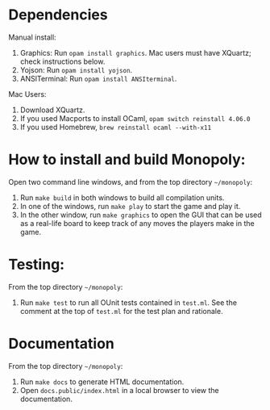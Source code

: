 # Dependencies
Manual install:
1. Graphics: Run `opam install graphics`. Mac users must have XQuartz; check instructions below.
2. Yojson: Run `opam install yojson`. 
3. ANSITerminal: Run `opam install ANSIterminal`.

Mac Users:
1. Download XQuartz.
2. If you used Macports to install OCaml, `opam switch reinstall 4.06.0`
3. If you used Homebrew, `brew reinstall ocaml --with-x11`

# How to install and build Monopoly: 
Open two command line windows, and from the top directory `~/monopoly`: 
1. Run `make build` in both windows to build all compilation units. 
2. In one of the windows, run `make play` to start the game and play it. 
3. In the other window, run `make graphics` to open the GUI that can be used 
as a real-life board to keep track of any moves the players make in the game. 

# Testing: 
From the top directory `~/monopoly`: 
1. Run `make test` to run all OUnit tests contained in `test.ml`. See the 
comment at the top of `test.ml` for the test plan and rationale. 

# Documentation
From the top directory `~/monopoly`: 
1. Run `make docs` to generate HTML documentation. 
2. Open `docs.public/index.html` in a local browser to view the documentation. 
